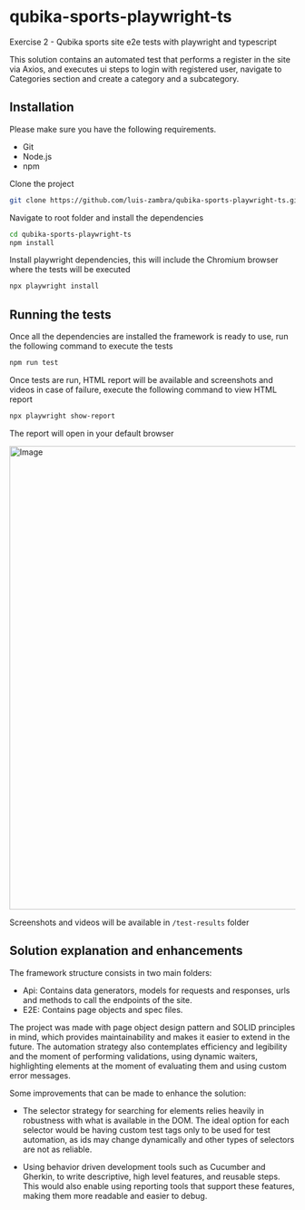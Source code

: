 # qubika-sports-playwright-ts

Exercise 2 - Qubika sports site e2e tests with playwright and typescript

This solution contains an automated test that performs a register in the site via Axios, and executes ui steps to login with registered user, navigate to Categories section and create a category and a subcategory.

## Installation
Please make sure you have the following requirements.
- Git
- Node.js
- npm

Clone the project
```sh
git clone https://github.com/luis-zambra/qubika-sports-playwright-ts.git
```
Navigate to root folder and install the dependencies
```sh
cd qubika-sports-playwright-ts
npm install
```
Install playwright dependencies, this will include the Chromium browser where the tests will be executed
```sh
npx playwright install
```

## Running the tests
Once all the dependencies are installed the framework is ready to use, run the following command to execute the tests
```sh
npm run test
```
Once tests are run, HTML report will be available and screenshots and videos in case of failure, execute the following command to view HTML report
```sh
npx playwright show-report
```
The report will open in your default browser

<img width="817" alt="Image" src="https://github.com/user-attachments/assets/900e698c-80df-4ba7-acdc-5e98fb1d9dce" />

Screenshots and videos will be available in `/test-results` folder

## Solution explanation and enhancements

The framework structure consists in two main folders:
- Api: Contains data generators, models for requests and responses, urls and methods to call the endpoints of the site.
- E2E: Contains page objects and spec files.

The project was made with page object design pattern and SOLID principles in mind, which provides maintainability and makes it easier to extend in the future. The automation strategy also contemplates efficiency and legibility and the moment of performing validations, using dynamic waiters, highlighting elements at the moment of evaluating them and using custom error messages.

Some improvements that can be made to enhance the solution:
- The selector strategy for searching for elements relies heavily in robustness with what is available in the DOM. The ideal option for each selector would be having custom test tags only to be used for test automation, as ids may change dynamically and other types of selectors are not as reliable.

- Using behavior driven development tools such as Cucumber and Gherkin, to write descriptive, high level features, and reusable steps. This would also enable using reporting tools that support these features, making them more readable and easier to debug.
